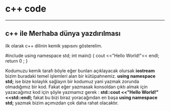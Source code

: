 # c++ code

----

## c++ ile Merhaba dünya yazdırılması

ilk olarak c++ dilinin kemik yapısını gösterelim.

#include <iostream>
using namespace std;
int main() 
{
  cout <<"Hello World!"<< endl;
  return 0 ;
}  

Kodumuzu kemik tarafı böyle eğer bunları açıklayacak olursak **iostream** bizim buradaki temel işlemleri alan bir kütüpahnemiz.
**using namespace std;** ise bize kolaylık sağlayın bir kodumuz yani yazmak zorunda olmadığımız bir kod. Fakat eğer yazmasak konsoldan çıktı almak için yazacağımız kod için şöyle yazmamız gerek  :
   **std::cout <<"Hello World!"<<std::endl;** fakat bu bizi biraz yoracağından en başa **using namespace std;** yazmak bizim açımızdan çok daha rahat olacaktır.
